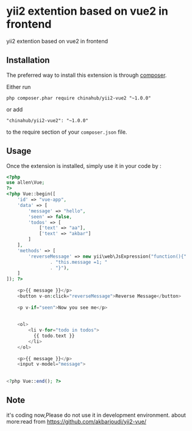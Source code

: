 yii2 extention based on vue2 in frontend
========================================
yii2 extention based on vue2 in frontend

Installation
------------

The preferred way to install this extension is through [composer](http://getcomposer.org/download/).

Either run

```
php composer.phar require chinahub/yii2-vue2 "~1.0.0"
```

or add

```
"chinahub/yii2-vue2": "~1.0.0"
```

to the require section of your `composer.json` file.


Usage
-----

Once the extension is installed, simply use it in your code by  :

```php
<?php
use allen\Vue;
?>
<?php Vue::begin([
    'id' => "vue-app",
    'data' => [
        'message' => "hello",
        'seen' => false,
        'todos' => [
            ['text' => "aa"],
            ['text' => "akbar"]
        ]
    ],
    'methods' => [
        'reverseMessage' => new yii\web\JsExpression("function(){"
                . "this.message =1; "
                . "}"),
    ]
]); ?>
    
    <p>{{ message }}</p>
    <button v-on:click="reverseMessage">Reverse Message</button>
    
    <p v-if="seen">Now you see me</p>
    
    
    <ol>
        <li v-for="todo in todos">
          {{ todo.text }}
        </li>
    </ol>
    
    <p>{{ message }}</p>
    <input v-model="message">
  
  
<?php Vue::end(); ?>
```

Note
----
it's coding now,Please do not use it in development environment.
about more:read from https://github.com/akbarjoudi/yii2-vue/